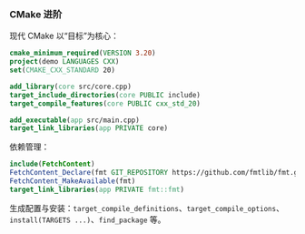 ### CMake 进阶

现代 CMake 以“目标”为核心：

```cmake
cmake_minimum_required(VERSION 3.20)
project(demo LANGUAGES CXX)
set(CMAKE_CXX_STANDARD 20)

add_library(core src/core.cpp)
target_include_directories(core PUBLIC include)
target_compile_features(core PUBLIC cxx_std_20)

add_executable(app src/main.cpp)
target_link_libraries(app PRIVATE core)
```

依赖管理：

```cmake
include(FetchContent)
FetchContent_Declare(fmt GIT_REPOSITORY https://github.com/fmtlib/fmt.git GIT_TAG 10.2.1)
FetchContent_MakeAvailable(fmt)
target_link_libraries(app PRIVATE fmt::fmt)
```

生成配置与安装：`target_compile_definitions`、`target_compile_options`、`install(TARGETS ...)`、`find_package` 等。

